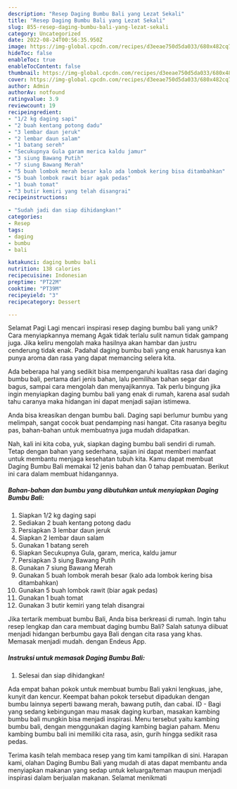 ```yaml
---
description: "Resep Daging Bumbu Bali yang Lezat Sekali"
title: "Resep Daging Bumbu Bali yang Lezat Sekali"
slug: 855-resep-daging-bumbu-bali-yang-lezat-sekali
category: Uncategorized
date: 2022-08-24T00:56:35.950Z
image: https://img-global.cpcdn.com/recipes/d3eeae750d5da033/680x482cq70/daging-bumbu-bali-foto-resep-utama.jpg
hideToc: false
enableToc: true
enableTocContent: false
thumbnail: https://img-global.cpcdn.com/recipes/d3eeae750d5da033/680x482cq70/daging-bumbu-bali-foto-resep-utama.jpg
cover: https://img-global.cpcdn.com/recipes/d3eeae750d5da033/680x482cq70/daging-bumbu-bali-foto-resep-utama.jpg
author: Admin
authorAv: notfound
ratingvalue: 3.9
reviewcount: 19
recipeingredient:
- "1/2 kg daging sapi"
- "2 buah kentang potong dadu"
- "3 lembar daun jeruk"
- "2 lembar daun salam"
- "1 batang sereh"
- "Secukupnya Gula garam merica kaldu jamur"
- "3 siung Bawang Putih"
- "7 siung Bawang Merah"
- "5 buah lombok merah besar kalo ada lombok kering bisa ditambahkan"
- "5 buah lombok rawit biar agak pedas"
- "1 buah tomat"
- "3 butir kemiri yang telah disangrai"
recipeinstructions:

- "Sudah jadi dan siap dihidangkan!"
categories:
- Resep
tags:
- daging
- bumbu
- bali

katakunci: daging bumbu bali 
nutrition: 138 calories
recipecuisine: Indonesian
preptime: "PT22M"
cooktime: "PT39M"
recipeyield: "3"
recipecategory: Dessert

---
```



Selamat Pagi Lagi mencari inspirasi resep daging bumbu bali yang unik? Cara menyiapkannya memang Agak tidak terlalu sulit namun tidak gampang juga. Jika keliru mengolah maka hasilnya akan hambar dan justru cenderung tidak enak. Padahal daging bumbu bali yang enak harusnya kan punya aroma dan rasa yang dapat memancing selera kita.


Ada beberapa hal yang sedikit bisa mempengaruhi kualitas rasa dari daging bumbu bali, pertama dari jenis bahan, lalu pemilihan bahan segar dan bagus, sampai cara mengolah dan menyajikannya. Tak perlu bingung jika ingin menyiapkan daging bumbu bali yang enak di rumah, karena asal sudah tahu caranya maka hidangan ini dapat menjadi sajian istimewa.

Anda bisa kreasikan dengan bumbu bali. Daging sapi berlumur bumbu yang melimpah, sangat cocok buat pendamping nasi hangat. Cita rasanya begitu pas, bahan-bahan untuk membuatnya juga mudah didapatkan.


Nah, kali ini kita coba, yuk, siapkan daging bumbu bali sendiri di rumah. Tetap dengan bahan yang sederhana, sajian ini dapat memberi manfaat untuk membantu menjaga kesehatan tubuh kita. Kamu dapat membuat Daging Bumbu Bali memakai 12 jenis bahan dan 0 tahap pembuatan. Berikut ini cara dalam membuat hidangannya.

<!--inarticleads1-->

##### Bahan-bahan dan bumbu yang dibutuhkan untuk menyiapkan Daging Bumbu Bali:

1. Siapkan 1/2 kg daging sapi
1. Sediakan 2 buah kentang potong dadu
1. Persiapkan 3 lembar daun jeruk
1. Siapkan 2 lembar daun salam
1. Gunakan 1 batang sereh
1. Siapkan Secukupnya Gula, garam, merica, kaldu jamur
1. Persiapkan 3 siung Bawang Putih
1. Gunakan 7 siung Bawang Merah
1. Gunakan 5 buah lombok merah besar (kalo ada lombok kering bisa ditambahkan)
1. Gunakan 5 buah lombok rawit (biar agak pedas)
1. Gunakan 1 buah tomat
1. Gunakan 3 butir kemiri yang telah disangrai


Jika tertarik membuat bumbu Bali, Anda bisa berkreasi di rumah. Ingin tahu resep lengkap dan cara membuat daging bumbu Bali? Salah satunya diibuat menjadi hidangan berbumbu gaya Bali dengan cita rasa yang khas. Memasak menjadi mudah. dengan Endeus App. 

<!--inarticleads2-->

##### Instruksi untuk memasak Daging Bumbu Bali:


1. Selesai dan siap dihidangkan!

Ada empat bahan pokok untuk membuat bumbu Bali yakni lengkuas, jahe, kunyit dan kencur. Keempat bahan pokok tersebut dipadukan dengan bumbu lainnya seperti bawang merah, bawang putih, dan cabai. ID - Bagi yang sedang kebingungan mau masak daging kurban, masakan kambing bumbu bali mungkin bisa menjadi inspirasi. Menu tersebut yaitu kambing bumbu bali, dengan menggunakan daging kambing bagian paham. Menu kambing bumbu bali ini memiliki cita rasa, asin, gurih hingga sedikit rasa pedas. 

Terima kasih telah membaca resep yang tim kami tampilkan di sini. Harapan kami, olahan Daging Bumbu Bali yang mudah di atas dapat membantu anda menyiapkan makanan yang sedap untuk keluarga/teman maupun menjadi inspirasi dalam berjualan makanan. Selamat menikmati
